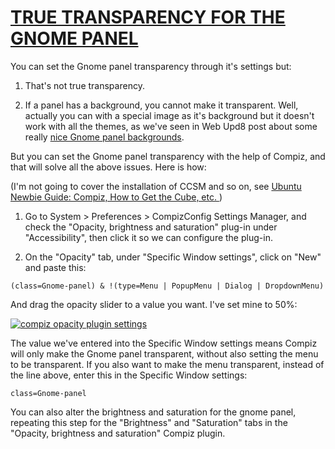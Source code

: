 # [TRUE TRANSPARENCY FOR THE GNOME PANEL](http://www.webupd8.org/2009/12/true-transparency-for-gnome-panel.html)

You can set the Gnome panel transparency through it's settings but:

1. That's not true transparency.

2. If a panel has a background, you cannot make it transparent. Well, actually you can with a special image as it's background but it doesn't work with all the themes, as we've seen in Web Upd8 post about some really [nice Gnome panel backgrounds](http://www.webupd8.org/2009/11/gnome-panel-backgrounds.html).

But you can set the Gnome panel transparency with the help of Compiz, and that will solve all the above issues. Here is how:

(I'm not going to cover the installation of CCSM and so on, see [Ubuntu Newbie Guide: Compiz, How to Get the Cube, etc. ](http://www.webupd8.org/2009/03/compiz-how-to-get-cube-and-mac-like.html))

1. Go to System > Preferences > CompizConfig Settings Manager, and check the "Opacity, brightness and saturation" plug-in under "Accessibility", then click it so we can configure the plug-in.

2. On the "Opacity" tab, under "Specific Window settings", click on "New" and paste this:

```
(class=Gnome-panel) & !(type=Menu | PopupMenu | Dialog | DropdownMenu)
```

And drag the opacity slider to a value you want. I've set mine to 50%:


[![compiz opacity plugin settings](http://www.netupd8.com/w8img/2iudsnc.jpg)](http://www.netupd8.com/w8img/2iudsnc.jpg)

The value we've entered into the Specific Window settings means Compiz will only make the Gnome panel transparent, without also setting the menu to be transparent. If you also want to make the menu transparent, instead of the line above, enter this in the Specific Window settings:

```
class=Gnome-panel
```

You can also alter the brightness and saturation for the gnome panel, repeating this step for the "Brightness" and "Saturation" tabs in the "Opacity, brightness and saturation" Compiz plugin.
